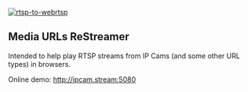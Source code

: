 [![rtsp-to-webrtsp](https://snapcraft.io/rtsp-to-webrtsp/badge.svg)](https://snapcraft.io/rtsp-to-webrtsp)

## Media URLs ReStreamer

Intended to help play RTSP streams from IP Cams (and some other URL types) in browsers.

Online demo: http://ipcam.stream:5080
